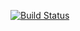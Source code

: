 [![Build Status](https://travis-ci.org/huynhy1/musical-giggle.svg?branch=master)](https://travis-ci.org/huynhy1/musical-giggle)

